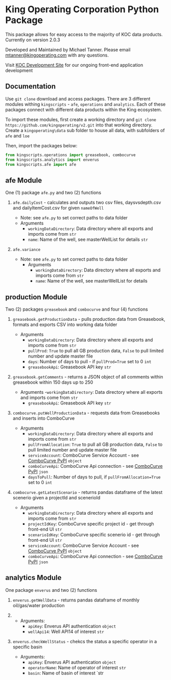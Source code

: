 # King Operating Corporation Python Package

This package allows for easy access to the majority of KOC data products. Currently on version 2.0.3

Developed and Maintained by Michael Tanner. Please email mtanner@kingoperating.com with any questions.

Visit [KOC Development Site](https://mtanner161.github.io/kingdashboard/#/kingdashboard) for our ongoing front-end application development

## Documentation

Use `git clone` download and access packages. There are 3 different modules withing `kingscripts` - `afe`, `operations` and `analytics`. Each of these packages connect with different data products within the King ecosystem.

To import these modules, first create a working directory and `git clone https://github.com/kingoperating/v2.git` into that working directory. Create a `kingoperating\data` sub folder to house all data, with subfolders of `afe` and `loe`

Then, import the packages below:

```python
from kingscripts.operations import greasebook, combocurve
from kingscripts.analytics import enverus
from kingscripts.afe import afe
```

## afe Module

One (1) package `afe.py` and two (2) functions

1.  `afe.dailyCost` - calculates and outputs two csv files, daysvsdepth.csv and dailyItemCost.csv for given `nameOfWell`

    - Note: see `afe.py` to set correct paths to data folder
    - Arguments
      - `workingDataDirectory`: Data directory where all exports and imports come from `str`
      - `name`: Name of the well, see masterWellList for details `str`

2.  `afe.variance`

    - Note: see `afe.py` to set correct paths to data folder
      - Arguments
        - `workingDataDirectory`: Data directory where all exports and imports come from `str`
        - `name`: Name of the well, see masterWellList for details

## production Module

Two (2) packages `greasebook` and `combocurve` and four (4) functions

1. `greasebook.getProductionData` - pulls production data from Greasebook, formats and exports CSV into working data folder

   - Arguments
     - `workingDataDirectory`: Data directory where all exports and imports come from `str`
     - `pullProd`: `True` to pull all GB production data, `False` to pull limited number and update master file
     - `days`: Number of days to pull - if `pullProd=True` set to 0 `int`
     - `greasebookApi`: Greasebook API key `str`

2. `greasebook.getComments` - returns a JSON object of all comments within greasebook within 150 days up to 250

   - Arguments -`workingDataDirectory`: Data directory where all exports and imports come from `str`
     - `greasebookApi`: Greasebook API key `str`

3. `combocurve.putWellProductionData` - requests data from Greasebooks and inserts into ComboCurve

   - Arguments
     - `workingDataDirectory`: Data directory where all exports and imports come from `str`
     - `pullFromAllocation`: `True` to pull all GB production data, `False` to pull limited number and update master file
     - `serviceAccount`: ComboCurve Service Account - see [ComboCurve PyPI](https://pypi.org/project/combocurve-api-v1/) `object`
     - `comboCurveApi`: ComboCurve Api connection - see [ComboCurve PyPI](https://pypi.org/project/combocurve-api-v1/) `json`
     - `daysToPull`: Number of days to pull, if `pullFromAllocation=True` set to 0 `int`

4. `combocurve.getLatestScenario` - returns pandas dataframe of the latest scenerio given a projectId and scenerioId
   - Arguments
     - `workingDataDirectory`: Data directory where all exports and imports come from `str`
     - `projectIdKey`: ComboCurve specific project id - get through front-end UI `str`
     - `scenarioIdKey`: ComboCurve specific scenerio id - get through front-end UI `str`
     - `serviceAccount`: ComboCurve Service Account - see [ComboCurve PyPI](https://pypi.org/project/combocurve-api-v1/) `object`
     - `comboCurveApi`: ComboCurve Api connection - see [ComboCurve PyPI](https://pypi.org/project/combocurve-api-v1/) `json`

## analytics Module

One package `enverus` and two (2) functions

1.  `enverus.getWellData` - returns pandas dataframe of monthly oil/gas/water production
1.  - Arguments:
      - `apiKey`: Enverus API authentication `object`
      - `wellApi14`: Well API14 of interest `str`

1.  `enverus.checkWellStatus` - chekcs the status a specific operator in a specific basin
    - Arguments:
      - `apiKey`: Enverus API authentication `object`
      - `operatorName`: Name of operator of interest `str`
      - `basin`: Name of basin of interest `str
